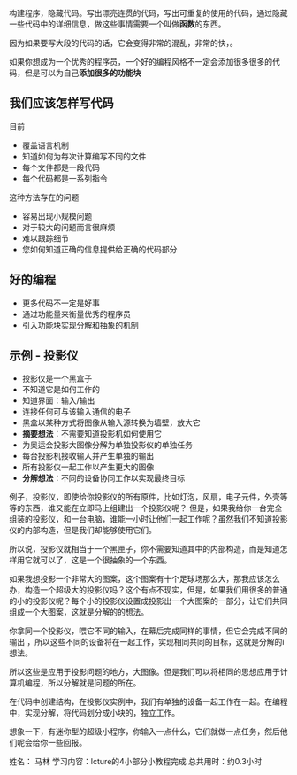

构建程序，隐藏代码。写出漂亮连贯的代码，写出可重复的使用的代码，通过隐藏一些代码中的详细信息，做这些事情需要一个叫做**函数**的东西。

因为如果要写大段的代码的话，它会变得非常的混乱，非常的快，。

如果你想成为一个优秀的程序员，一个好的编程风格不一定会添加很多很多的代码，但是可以为自己**添加很多的功能块**

## 我们应该怎样写代码 ##
目前
- 覆盖语言机制
- 知道如何为每次计算编写不同的文件
- 每个文件都是一段代码
- 每个代码都是一系列指令

这种方法存在的问题
- 容易出现小规模问题
- 对于较大的问题而言很麻烦
- 难以跟踪细节
- 您如何知道正确的信息提供给正确的代码部分

## 好的编程 ##
- 更多代码不一定是好事
- 通过功能量来衡量优秀的程序员
- 引入功能块实现分解和抽象的机制

## 示例 - 投影仪 ##
- 投影仪是一个黑盒子
- 不知道它是如何工作的
- 知道界面：输入/输出
- 连接任何可与该输入通信的电子
- 黑盒以某种方式将图像从输入源转换为墙壁，放大它
- **摘要想法**：不需要知道投影机如何使用它
- 为奥运会投影大图像分解为单独投影仪的单独任务
- 每台投影机接收输入并产生单独的输出
- 所有投影仪一起工作以产生更大的图像
- **分解想法**：不同的设备协同工作以实现最终目标

例子，投影仪，即使给你投影仪的所有原件，比如灯泡，风扇，电子元件，外壳等等的东西，谁又能在立即马上组建出一个投影仪呢？
但是，如果我给你一台完全组装的投影仪，和一台电脑，谁能一小时让他们一起工作呢？虽然我们不知道投影仪的内部构造，但是我们却能够使用它们。

所以说，投影仪就相当于一个黑匣子，你不需要知道其中的内部构造，而是知道怎样用它就可以了，这是一个很抽象的一个东西。

如果我想投影一个非常大的图案，这个图案有十个足球场那么大，那我应该怎么办，构造一个超级大的投影仪吗？这个有点不现实，但是，如果我们用很多的普通的小的投影仪呢？每个小的投影仪设置成投影出一个大图案的一部分，让它们共同组成一个大图案，这就是分解的的想法。

你拿同一个投影仪，喂它不同的输入，在幕后完成同样的事情，但它会完成不同的输出 ，所以这些不同的设备将在一起工作，实现相同共同的目标，这就是分解的i想法。

所以这些是应用于投影问题的地方，大图像。但是我们可以将相同的思想应用于计算机编程，所以分解就是问题的所在。

在代码中创建结构，在投影仪实例中，我们有单独的设备一起工作在一起。在编程中，实现分解，将代码划分成小块的，独立工作。

想象一下，有迷你型的超级小程序，你输入一点什么，它们就做一点任务，然后他们呢会给你一些回报。 

姓名： 马林
学习内容：lcture的4小部分小教程完成
总共用时：约0.3小时